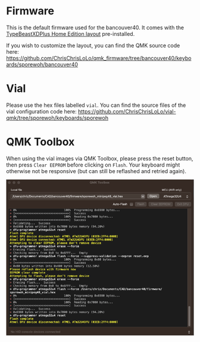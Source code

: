 # Firmware
This is the default firmware used for the bancouver40. It comes with the [TypeBeastXDPlus Home Edition layout](https://github.com/ChrisChrisLoLo/TypeBeastXDPlus) pre-installed.

If you wish to customize the layout, you can find the QMK source code here: https://github.com/ChrisChrisLoLo/qmk_firmware/tree/bancouver40/keyboards/sporewoh/bancouver40

# Vial
Please use the hex files labelled `vial`. You can find the source files of the vial configuration code here: https://github.com/ChrisChrisLoLo/vial-qmk/tree/sporewoh/keyboards/sporewoh

# QMK Toolbox
When using the vial images via QMK Toolbox, please press the reset button, then press `Clear EEPROM` before clicking on `Flash`. Your keyboard might otherwise not be responsive (but can still be reflashed and retried again).

![image illustrating how to use QMK Toolbox](https://raw.githubusercontent.com/ChrisChrisLoLo/bancouver40/main/images/Screenshot%202023-12-05%20at%207.41.32%20PM.png)
